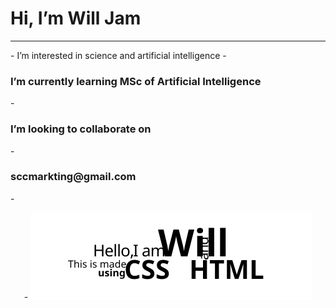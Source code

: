<h1>  Hi, I’m Will Jam </h1>
<hr>
-  I’m interested in science and artificial intelligence
-  <h3>I’m currently learning MSc of Artificial Intelligence</h3>
-  <h3>I’m looking to collaborate on </h3>
- <h3>sccmarkting@gmail.com</h3>
- <p align="center">
- <img src="./intro.svg" alt="" />
</p>
<!---
wlaa41/wlaa41 is a ✨ special ✨ repository because its `README.md` (this file) appears on your GitHub profile.
You can click the Preview link to take a look at your changes.
--->
